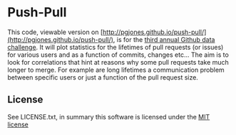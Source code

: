 # Push-Pull
This code, viewable version on [http://pgjones.github.io/push-pull/](http://pgjones.github.io/push-pull/), is for the [third annual Github data challenge](https://github.com/blog/1864-third-annual-github-data-challenge).
It will plot statistics for the lifetimes of pull requests (or issues) for various users and as a function of commits, changes etc...
The aim is to look for correlations that hint at reasons why some pull requests take much longer to merge.
For example are long lifetimes a communication problem between specific users or just a function of the pull request size.

## License
See LICENSE.txt, in summary this software is licensed under the [MIT license](http://opensource.org/licenses/MIT)